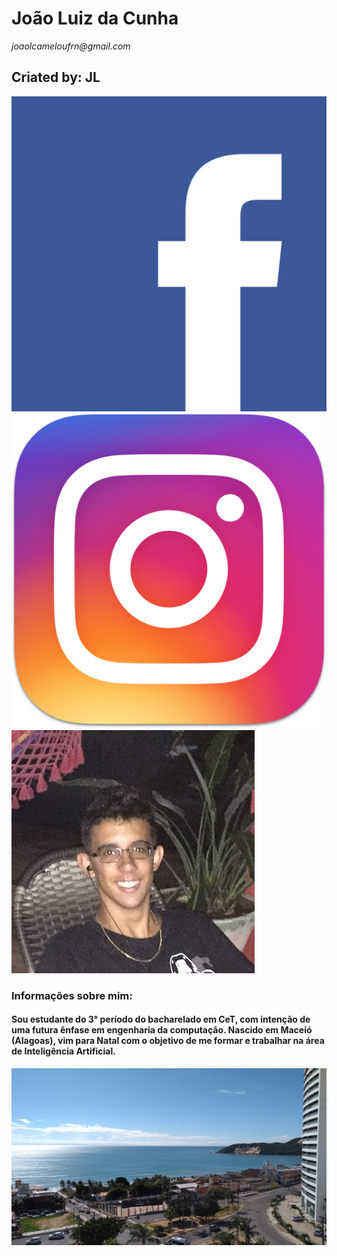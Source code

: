 <!DOCTYPE html>
<html>
	<meta charset="utf-8">
	<head>
		<title>João Luiz</title>
		<link rel="stylesheet" type="text/css" href="style.css">
	</head>
	<body>
			<h1>
				João Luiz da Cunha
			</h1>
			<em>
				joaolcameloufrn@gmail.com
			</em>
			<h2>
			Criated by: JL
			</h2>
			<a href="https://www.facebook.com/joaolcamelo" target="_blank"> 	<img class="imagem" src="facebook.png" /></a>
			<a href="https://www.instagram.com/joaolcamelo" target="_blank">	 <img class="imagem1" src="instagram.jpg" /></a>
			<img class="foto" src="Joao.jpg">
			<h3>
				Informações sobre mim:
			</h3>
			<h4>
				Sou estudante do 3° período do bacharelado em CeT, com intenção de uma futura ênfase em engenharia da 				computação. Nascido em Maceió (Alagoas), vim para Natal com o objetivo de me formar e trabalhar na área de 				Inteligência Artificial. 
			</h4>
			<img class="fundo" src="fundo%202.jpg"/>
	</body>
</html>

